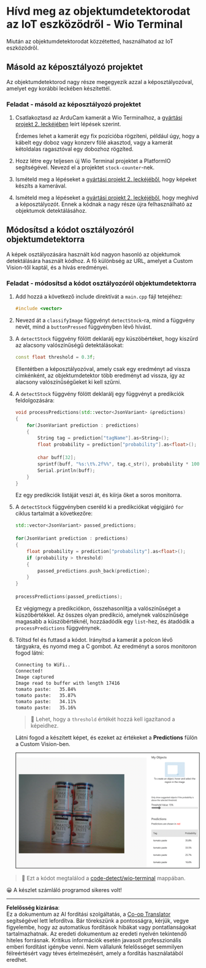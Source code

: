 <!--
CO_OP_TRANSLATOR_METADATA:
{
  "original_hash": "4cf1421420a6fab9ab4f2c391bd523b7",
  "translation_date": "2025-08-27T22:43:45+00:00",
  "source_file": "5-retail/lessons/2-check-stock-device/wio-terminal-object-detector.md",
  "language_code": "hu"
}
-->
# Hívd meg az objektumdetektorodat az IoT eszközödről - Wio Terminal

Miután az objektumdetektorodat közzétetted, használhatod az IoT eszközödről.

## Másold az képosztályozó projektet

Az objektumdetektorod nagy része megegyezik azzal a képosztályozóval, amelyet egy korábbi leckében készítettél.

### Feladat - másold az képosztályozó projektet

1. Csatlakoztasd az ArduCam kamerát a Wio Terminalhoz, a [gyártási projekt 2. leckéjében](../../../4-manufacturing/lessons/2-check-fruit-from-device/wio-terminal-camera.md#task---connect-the-camera) leírt lépések szerint.

    Érdemes lehet a kamerát egy fix pozícióba rögzíteni, például úgy, hogy a kábelt egy doboz vagy konzerv fölé akasztod, vagy a kamerát kétoldalas ragasztóval egy dobozhoz rögzíted.

1. Hozz létre egy teljesen új Wio Terminal projektet a PlatformIO segítségével. Nevezd el a projektet `stock-counter`-nek.

1. Ismételd meg a lépéseket a [gyártási projekt 2. leckéjéből](../../../4-manufacturing/lessons/2-check-fruit-from-device/README.md#task---capture-an-image-using-an-iot-device), hogy képeket készíts a kamerával.

1. Ismételd meg a lépéseket a [gyártási projekt 2. leckéjéből](../../../4-manufacturing/lessons/2-check-fruit-from-device/README.md#task---classify-images-from-your-iot-device), hogy meghívd a képosztályozót. Ennek a kódnak a nagy része újra felhasználható az objektumok detektálásához.

## Módosítsd a kódot osztályozóról objektumdetektorra

A képek osztályozására használt kód nagyon hasonló az objektumok detektálására használt kódhoz. A fő különbség az URL, amelyet a Custom Vision-től kaptál, és a hívás eredményei.

### Feladat - módosítsd a kódot osztályozóról objektumdetektorra

1. Add hozzá a következő include direktívát a `main.cpp` fájl tetejéhez:

    ```cpp
    #include <vector>
    ```

1. Nevezd át a `classifyImage` függvényt `detectStock`-ra, mind a függvény nevét, mind a `buttonPressed` függvényben lévő hívást.

1. A `detectStock` függvény fölött deklarálj egy küszöbértéket, hogy kiszűrd az alacsony valószínűségű detektálásokat:

    ```cpp
    const float threshold = 0.3f;
    ```

    Ellentétben a képosztályozóval, amely csak egy eredményt ad vissza címkénként, az objektumdetektor több eredményt ad vissza, így az alacsony valószínűségűeket ki kell szűrni.

1. A `detectStock` függvény fölött deklarálj egy függvényt a predikciók feldolgozására:

    ```cpp
    void processPredictions(std::vector<JsonVariant> &predictions)
    {
        for(JsonVariant prediction : predictions)
        {
            String tag = prediction["tagName"].as<String>();
            float probability = prediction["probability"].as<float>();
    
            char buff[32];
            sprintf(buff, "%s:\t%.2f%%", tag.c_str(), probability * 100.0);
            Serial.println(buff);
        }
    }
    ```

    Ez egy predikciók listáját veszi át, és kiírja őket a soros monitorra.

1. A `detectStock` függvényben cseréld ki a predikciókat végigjáró `for` ciklus tartalmát a következőre:

    ```cpp
    std::vector<JsonVariant> passed_predictions;

    for(JsonVariant prediction : predictions) 
    {
        float probability = prediction["probability"].as<float>();
        if (probability > threshold)
        {
            passed_predictions.push_back(prediction);
        }
    }

    processPredictions(passed_predictions);
    ```

    Ez végigmegy a predikciókon, összehasonlítja a valószínűséget a küszöbértékkel. Az összes olyan predikció, amelynek valószínűsége magasabb a küszöbértéknél, hozzáadódik egy `list`-hez, és átadódik a `processPredictions` függvénynek.

1. Töltsd fel és futtasd a kódot. Irányítsd a kamerát a polcon lévő tárgyakra, és nyomd meg a C gombot. Az eredményt a soros monitoron fogod látni:

    ```output
    Connecting to WiFi..
    Connected!
    Image captured
    Image read to buffer with length 17416
    tomato paste:   35.84%
    tomato paste:   35.87%
    tomato paste:   34.11%
    tomato paste:   35.16%
    ```

    > 💁 Lehet, hogy a `threshold` értékét hozzá kell igazítanod a képeidhez.

    Látni fogod a készített képet, és ezeket az értékeket a **Predictions** fülön a Custom Vision-ben.

    ![4 paradicsompüré konzerv egy polcon, a 4 detektálás predikcióival: 35.8%, 33.5%, 25.7% és 16.6%](../../../../../translated_images/custom-vision-stock-prediction.942266ab1bcca3410ecdf23643b9f5f570cfab2345235074e24c51f285777613.hu.png)

> 💁 Ezt a kódot megtalálod a [code-detect/wio-terminal](../../../../../5-retail/lessons/2-check-stock-device/code-detect/wio-terminal) mappában.

😀 A készlet számláló programod sikeres volt!

---

**Felelősség kizárása**:  
Ez a dokumentum az AI fordítási szolgáltatás, a [Co-op Translator](https://github.com/Azure/co-op-translator) segítségével lett lefordítva. Bár törekszünk a pontosságra, kérjük, vegye figyelembe, hogy az automatikus fordítások hibákat vagy pontatlanságokat tartalmazhatnak. Az eredeti dokumentum az eredeti nyelvén tekintendő hiteles forrásnak. Kritikus információk esetén javasolt professzionális emberi fordítást igénybe venni. Nem vállalunk felelősséget semmilyen félreértésért vagy téves értelmezésért, amely a fordítás használatából eredhet.
